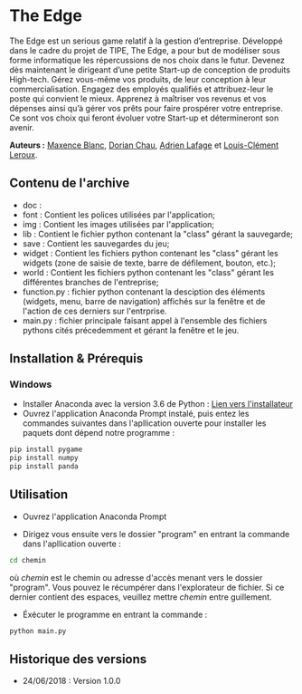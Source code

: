 # The Edge

The Edge est un serious game relatif à la gestion d’entreprise. Développé dans le cadre du projet de TIPE, The Edge, a pour but de modéliser sous forme informatique les répercussions de nos choix dans le futur. Devenez dès maintenant le dirigeant d’une petite Start-up de conception de produits High-tech. Gérez vous-même vos produits, de leur conception à leur commercialisation. Engagez des employés qualifiés et attribuez-leur le poste qui convient le mieux. Apprenez à maîtriser vos revenus et vos dépenses ainsi qu’à gérer vos prêts pour faire prospérer votre entreprise.
Ce sont vos choix qui feront évoluer votre Start-up et détermineront son avenir.

**Auteurs :** [Maxence Blanc](https://github.com/maxenceblanc), [Dorian Chau](https://github.com/chaudorian), [Adrien Lafage](https://github.com/Aydens01) et [Louis-Clément Leroux](https://github.com/louis-clement-leroux).

## Contenu de l'archive

* doc :
* font : Contient les polices utilisées par l'application;
* img : Contient les images utilisées par l'application;
* lib : Contient le fichier python contenant la "class" gérant la sauvegarde;
* save : Contient les sauvegardes du jeu;
* widget : Contient les fichiers python contenant les "class" gérant les widgets (zone de saisie de texte, barre de défilement, bouton, etc.);
* world : Contient les fichiers python contenant les "class" gérant les différentes branches de l'entreprise;
* function.py : fichier python contenant la desciption des éléments (widgets, menu, barre de navigation) affichés sur la fenêtre et de l'action de ces derniers sur l'entrprise.
* main.py : fichier principale faisant appel à l'ensemble des fichiers pythons cités précedemment et gérant la fenêtre et le jeu.

## Installation & Prérequis

### Windows

* Installer Anaconda avec la version 3.6 de Python : [Lien vers l'installateur](https://www.anaconda.com/download/)
* Ouvrez l'application Anaconda Prompt instalé, puis entez les commandes suivantes dans l'apllication ouverte pour installer les paquets dont dépend notre programme :

```sh
pip install pygame
pip install numpy
pip install panda
```

## Utilisation

* Ouvrez l'application Anaconda Prompt

* Dirigez vous ensuite vers le dossier "program" en entrant la commande dans l'apllication ouverte :
```sh
cd chemin
```
où *chemin* est le chemin ou adresse d'accès menant vers le dossier "program". Vous pouvez le récumpérer dans l'explorateur de fichier. Si ce dernier contient des espaces, veuillez mettre *chemin* entre guillement.

* Éxécuter le programme en entrant la commande :
```sh
python main.py
```

## Historique des versions

* 24/06/2018 : Version 1.0.0
